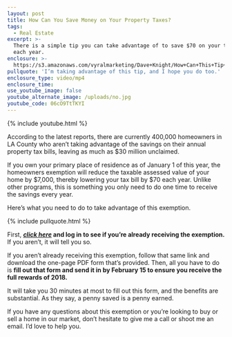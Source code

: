 ```yaml
---
layout: post
title: How Can You Save Money on Your Property Taxes?
tags:
  - Real Estate
excerpt: >-
  There is a simple tip you can take advantage of to save $70 on your tax bill
  each year.
enclosure: >-
  https://s3.amazonaws.com/vyralmarketing/Dave+Knight/How+Can+This+Tip+Save+You+%252470+Per+Year+on+Your+Tax+Bill%253F.mp4
pullquote: 'I’m taking advantage of this tip, and I hope you do too.'
enclosure_type: video/mp4
enclosure_time:
use_youtube_image: false
youtube_alternate_image: /uploads/no.jpg
youtube_code: 06cO9TtTKYI
---
```



{% include youtube.html %}

According to the latest reports, there are currently 400,000 homeowners in LA County who aren’t taking advantage of the savings on their annual property tax bills, leaving as much as $30 million unclaimed.

If you own your primary place of residence as of January 1 of this year, the homeowners exemption will reduce the taxable assessed value of your home by $7,000, thereby lowering your tax bill by $70 each year. Unlike other programs, this is something you only need to do one time to receive the savings every year.

Here’s what you need to do to take advantage of this exemption.

{% include pullquote.html %}

First, ***[click here](https://portal.assessor.lacounty.gov/)* and log in to see if you’re already receiving the exemption.** If you aren’t, it will tell you so.

If you aren’t already receiving this exemption, follow that same link and download the one-page PDF form that’s provided. Then, all you have to do is **fill out that form and send it in by February 15 to ensure you receive the full rewards of 2018.**

It will take you 30 minutes at most to fill out this form, and the benefits are substantial. As they say, a penny saved is a penny earned.

If you have any questions about this exemption or you’re looking to buy or sell a home in our market, don’t hesitate to give me a call or shoot me an email. I’d love to help you.